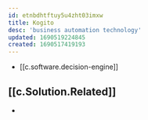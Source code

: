 ```yaml
---
id: etnbdhtftuy5u4zht03imxw
title: Kogito
desc: 'business automation technology'
updated: 1690519224845
created: 1690517419193
---
```


- [[c.software.decision-engine]]
  
## [[c.Solution.Related]]

- 